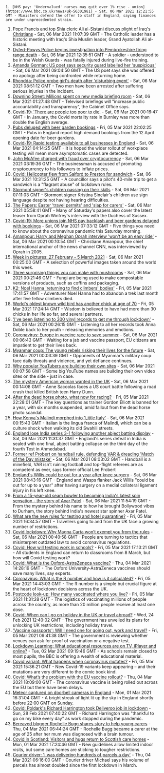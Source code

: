
    1. [NHS pay: 'Undervalued' nurses may quit over 1% rise - union](https://www.bbc.co.uk/news/uk-56301981) - Sat, 06 Mar 2021 12:21:55 GMT - Ministers defend the offer to staff in England, saying finances are under unprecedented strain.
1. [Pope Francis and top Shia cleric Ali al-Sistani discuss plight of Iraq's Christians](https://www.bbc.co.uk/news/world-middle-east-56302173) - Sat, 06 Mar 2021 11:07:39 GMT - The Catholic leader has a historic meeting with Iraq's Shia Muslim leader, Grand Ayatollah Ali al-Sistani.
1. [Dyfed-Powys Police begins investigation into Pembrokeshire firing range death](https://www.bbc.co.uk/news/uk-wales-56304979) - Sat, 06 Mar 2021 12:35:51 GMT - A soldier - understood to be in the Welsh Guards - was fatally injured during live-fire training.
1. [Amanda Gorman: US poet says security guard labelled her 'suspicious'](https://www.bbc.co.uk/news/world-us-canada-56304235) - Sat, 06 Mar 2021 09:04:50 GMT - The US poet says she was offered no apology after being confronted while returning home.
1. [Rhondda: Police probe girl's death after 'disturbing event'](https://www.bbc.co.uk/news/uk-wales-56301223) - Sat, 06 Mar 2021 08:51:12 GMT - Two men have been arrested after suffering serious injuries in the incident.
1. [Downing Street: Millions spent on new media briefing room](https://www.bbc.co.uk/news/uk-politics-56295191) - Sat, 06 Mar 2021 01:27:48 GMT - Televised briefings will "increase public accountability and transparency", the Cabinet Office says.
1. [Covid-19: 'There are people too poor to die'](https://www.bbc.co.uk/news/uk-56255828) - Sat, 06 Mar 2021 00:16:47 GMT - In January, the Covid mortality rate in Burnley was more than double the English average.
1. [Pubs deluged with beer garden bookings](https://www.bbc.co.uk/news/business-56296518) - Fri, 05 Mar 2021 22:02:25 GMT - Pubs in England report high demand bookings from the 12 April opening date for beer gardens.
1. [Covid-19: Rapid testing available to all businesses in England](https://www.bbc.co.uk/news/uk-56302489) - Sat, 06 Mar 2021 04:14:25 GMT - It is hoped the wider rollout of workplace testing will mean more asymptomatic cases are detected.
1. [John McAfee charged with fraud over cryptocurrency](https://www.bbc.co.uk/news/technology-56300593) - Sat, 06 Mar 2021 03:19:36 GMT - The businessman is accused of promoting cryptocurrency to his followers to inflate prices.
1. [Covid: Helicopter flew from Salford to Preston for sandwich](https://www.bbc.co.uk/news/uk-england-lancashire-56278463) - Sat, 06 Mar 2021 10:31:25 GMT - A councillor says a pilot's 40-mile trip to get a sandwich is a "flagrant abuse" of lockdown rules.
1. [Stormont signer's children passing on their skills](https://www.bbc.co.uk/news/uk-northern-ireland-56266968) - Sat, 06 Mar 2021 07:11:03 GMT - Stormont signer Kristina Sinclair's children use sign language despite not having hearing difficulties.
1. [The Papers: Easter 'travel permits' and 'slap for carers'](https://www.bbc.co.uk/news/blogs-the-papers-56302033) - Sat, 06 Mar 2021 05:58:41 GMT - Many of Saturday's papers also cover the latest teaser from Oprah Winfrey's interview with the Duchess of Sussex.
1. [Covid-19: More unions join NHS pay backlash and beer gardens deluged with bookings](https://www.bbc.co.uk/news/uk-56303752) - Sat, 06 Mar 2021 07:33:12 GMT - Five things you need to know about the coronavirus pandemic this Saturday morning.
1. [Amanpour: Harry and Meghan Oprah interview 'won't be an easy ride'](https://www.bbc.co.uk/news/world-us-canada-56255829) - Sat, 06 Mar 2021 00:10:54 GMT - Christiane Amanpour, the chief international anchor of the news channel CNN, was interviewed by Oprah in 2005.
1. [Week in pictures: 27 February - 5 March 2021](https://www.bbc.co.uk/news/in-pictures-56283009) - Sat, 06 Mar 2021 00:25:00 GMT - A selection of powerful images taken around the world this week.
1. [Three surprising things you can make with mushrooms](https://www.bbc.co.uk/news/stories-56259541) - Sat, 06 Mar 2021 00:21:46 GMT - Fungi are being used to make compostable versions of products, such as coffins and packaging.
1. [K2: Noel Hanna 'returning to find climbers' bodies'](https://www.bbc.co.uk/news/uk-northern-ireland-56296329) - Fri, 05 Mar 2021 17:41:57 GMT - Adventurer Noel Hanna had to abandon a trek last month after five fellow climbers died.
1. [World's oldest known wild bird has another chick at age of 70](https://www.bbc.co.uk/news/world-us-canada-56281983) - Fri, 05 Mar 2021 17:24:14 GMT - Wisdom is believed to have had more than 30 chicks in her life so far, and several partners.
1. ['I've been listening to 300 vinyl records to get me through lockdown'](https://www.bbc.co.uk/news/stories-56187737) - Sat, 06 Mar 2021 00:26:15 GMT - Listening to all her records took Anna Doble back to her youth - releasing memories and emotions.
1. [Coronavirus: Europe in vaccine race to save summer](https://www.bbc.co.uk/news/world-europe-56292087) - Sat, 06 Mar 2021 00:06:43 GMT - Waiting for a jab and vaccine passport, EU citizens are impatient to get their lives back.
1. [Myanmar coup: The young rebels risking their lives for the future](https://www.bbc.co.uk/news/world-asia-56293923) - Sat, 06 Mar 2021 00:03:39 GMT - Opponents of Myanmar's military coup face daily threats and violence, and yet defiance continues.
1. [Why popular YouTubers are building their own sites](https://www.bbc.co.uk/news/technology-55349255) - Sat, 06 Mar 2021 00:07:58 GMT - Some big YouTube names are building their own video sites on the side - just in case.
1. [The mystery American woman wanted in the UK](https://www.bbc.co.uk/news/world-us-canada-56246511) - Sat, 06 Mar 2021 00:14:08 GMT - Anne Sacoolas faces a US court battle following a road crash that killed British teen Harry Dunn.
1. [After the dead horse photo, what now for racing?](https://www.bbc.co.uk/sport/horse-racing/56288334) - Fri, 05 Mar 2021 22:28:01 GMT - The key questions as trainer Gordon Elliott is banned for a year, with six months suspended, amid fallout from the dead horse photo scandal.
1. [How Kenya's Malindi morphed into 'Little Italy'](https://www.bbc.co.uk/news/world-africa-56284827) - Sat, 06 Mar 2021 00:15:43 GMT - Italian is the lingua franca of Malindi, which can be a culture shock when walking its old Swahili streets.
1. [England lose India series 3-1 following another abject batting display](https://www.bbc.co.uk/sport/cricket/56294545) - Sat, 06 Mar 2021 11:31:37 GMT - England's series defeat in India is sealed with one final, abject batting collapse on the third day of the fourth Test in Ahmedabad.
1. [Former ref Probert on handball rule, defending VAR & dreading 'Match of the Day mistake'](https://www.bbc.co.uk/sport/football/56291846) - Sat, 06 Mar 2021 08:03:02 GMT - Handball is a minefield, VAR isn't ruining football and top-flight referees are as competent as ever, says former official Lee Probert
1. [England's Willis could be out for a year after knee surgery](https://www.bbc.co.uk/sport/rugby-union/56304427) - Sat, 06 Mar 2021 08:43:16 GMT - England and Wasps flanker Jack Willis "could be out for up to a year" after having surgery on a medial collateral ligament injury in his left knee.
1. [From a 15-year-old seam bowler to becoming India's latest spin sensation - the story of Axar Patel](https://www.bbc.co.uk/sport/cricket/56281185) - Sat, 06 Mar 2021 11:54:19 GMT - From the mystery behind his name to how he brought Bollywood vibes to Durham, the story behind India's newest star spinner Axar Patel.
1. [What are the new rules for testing and hotel quarantine?](https://www.bbc.co.uk/news/explainers-52544307) - Fri, 05 Mar 2021 16:34:57 GMT - Travellers going to and from the UK face a growing number of restrictions.
1. [Covid lockdown: Why Magna Carta won’t exempt you from the rules](https://www.bbc.co.uk/news/56295261) - Sat, 06 Mar 2021 00:40:58 GMT - People are turning to tactics that misinterpret outdated law to avoid coronavirus regulations.
1. [Covid: How will testing work in schools?](https://www.bbc.co.uk/news/education-51643556) - Fri, 05 Mar 2021 17:13:21 GMT - All students in England can return to classrooms from 8 March, but how will Covid testing work?
1. [Covid: What is the Oxford-AstraZeneca vaccine?](https://www.bbc.co.uk/news/health-55302595) - Thu, 04 Mar 2021 14:28:19 GMT - The Oxford University-AstraZeneca vaccines should save many lives, say experts.
1. [Coronavirus: What is the R number and how is it calculated?](https://www.bbc.co.uk/news/health-52473523) - Fri, 05 Mar 2021 14:43:03 GMT - The R number is a simple but crucial figure at the heart of lockdown decisions across the UK.
1. [Postcode look-up: How many vaccinated where you live?](https://www.bbc.co.uk/news/health-55274833) - Fri, 05 Mar 2021 11:31:28 GMT - The logistics of vaccinating millions of people across the country, as more than 20 million people receive at least one dose.
1. [Covid: When can I go on holiday in the UK or travel abroad?](https://www.bbc.co.uk/news/explainers-52646738) - Wed, 24 Feb 2021 12:40:02 GMT - The government has unveiled its plans for unlocking UK restrictions, including holiday travel.
1. ['Vaccine passports': Will I need one for going out, work and travel?](https://www.bbc.co.uk/news/explainers-55718553) - Fri, 05 Mar 2021 09:41:38 GMT - The government is reviewing whether venues can ask for proof of vaccination or a negative test.
1. [Lockdown Learning: What educational resources are on TV, iPlayer and online?](https://www.bbc.co.uk/news/education-55591821) - Tue, 02 Mar 2021 09:19:46 GMT - As schools remain closed to most pupils, the BBC is offering a wealth of educational material.
1. [Covid variant: What happens when coronavirus mutates?](https://www.bbc.co.uk/news/health-56286744) - Fri, 05 Mar 2021 15:36:21 GMT - New Covid-19 variants keep appearing – and their mutations are very different to the comic book kind.
1. [Covid: What’s the problem with the EU vaccine rollout?](https://www.bbc.co.uk/news/explainers-56286235) - Thu, 04 Mar 2021 18:09:00 GMT - The coronavirus vaccine is being rolled out across the EU but there have been delays.
1. [Meteor captured on doorbell cameras in England](https://www.bbc.co.uk/news/uk-56241705) - Mon, 01 Mar 2021 16:31:04 GMT - A bright streak of light lit up the sky in England shortly before 22:00 GMT on Sunday.
1. [Covid: Poldark's Richard Harrington took Deliveroo job in lockdown](https://www.bbc.co.uk/news/uk-wales-56225148) - Sun, 28 Feb 2021 07:40:22 GMT - Richard Harrington was "thankful to go on my bike every day" as work stopped during the pandemic.
1. [Bereaved blogger Rochelle Bugg shares story to help young carers](https://www.bbc.co.uk/news/uk-england-suffolk-56251118) - Thu, 04 Mar 2021 06:44:24 GMT - Rochelle Bugg became a carer at the age of 25 after her mum was diagnosed with a brain tumour.
1. [Covid in Scotland: Visitors and hugs return to Scottish care homes](https://www.bbc.co.uk/news/uk-scotland-56242468) - Mon, 01 Mar 2021 17:24:46 GMT - New guidelines allow limited indoor visits, but some care homes are sticking to tougher restrictions.
1. [Courier driver: 'I was delivering hundreds of parcels a day'](https://www.bbc.co.uk/news/uk-scotland-56272459) - Thu, 04 Mar 2021 06:16:00 GMT - Courier driver Michael says his volume of parcels has almost doubled since the first lockdown in March.

